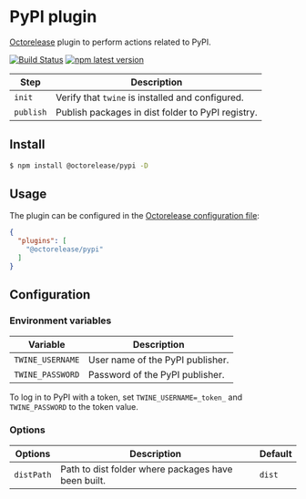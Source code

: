 # PyPI plugin

[Octorelease](https://github.com/octorelease/octorelease) plugin to perform actions related to PyPI.

[![Build Status](https://github.com/octorelease/octorelease/workflows/Test/badge.svg)](https://github.com/octorelease/octorelease/actions?query=workflow%3ATest+branch%3Amaster)
[![npm latest version](https://img.shields.io/npm/v/@octorelease/pypi/latest.svg)](https://www.npmjs.com/package/@octorelease/pypi)
<!-- [![npm next version](https://img.shields.io/npm/v/@octorelease/pypi/next.svg)](https://www.npmjs.com/package/@octorelease/pypi) -->

| Step | Description |
|------|-------------|
| `init` | Verify that `twine` is installed and configured. |
| `publish` | Publish packages in dist folder to PyPI registry. |

## Install

```bash
$ npm install @octorelease/pypi -D
```

## Usage

The plugin can be configured in the [Octorelease configuration file](https://github.com/octorelease/octorelease/blob/master/docs/usage.md#configuration):

```json
{
  "plugins": [
    "@octorelease/pypi"
  ]
}
```

## Configuration

### Environment variables

| Variable | Description |
| -------- | ----------- |
| `TWINE_USERNAME` | User name of the PyPI publisher. |
| `TWINE_PASSWORD` | Password of the PyPI publisher. |

To log in to PyPI with a token, set `TWINE_USERNAME=_token_` and `TWINE_PASSWORD` to the token value.

### Options

| Options | Description | Default |
| ------- | ----------- | ------- |
| `distPath` | Path to dist folder where packages have been built. | `dist` |
